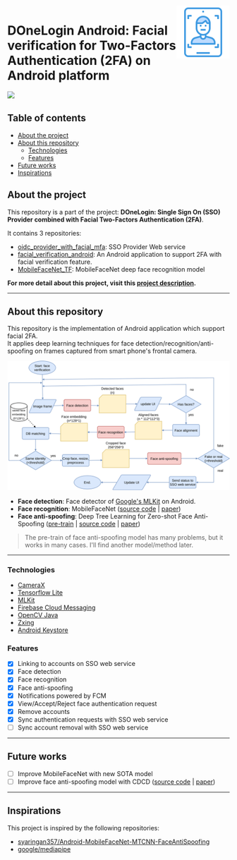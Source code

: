 <a href="https://github.com/dangnh0611/oidc_provider_with_facial_mfa">
<img align="right" width="120" height="120" src="./done_login/app/src/main/res/mipmap-xxxhdpi/face_recognition.png">
</a>

# DOneLogin Android: Facial verification for Two-Factors Authentication (2FA) on Android platform  
<a href="./LICENSE"><img src="https://img.shields.io/badge/License-MIT-yellow.svg" /></a>


[oidc_provider_with_facial_mfa]: https://github.com/dangnh0611/oidc_provider_with_facial_mfa
[facial_verification_android]: https://github.com/dangnh0611/facial_verification_android
[MobileFaceNet_TF]: https://github.com/dangnh0611/MobileFaceNet_TF

## Table of contents
  - [About the project](#about-the-project)
  - [About this repository](#about-this-repository)
    - [Technologies](#technologies)
    - [Features](#features)
  - [Future works](#future-works)
  - [Inspirations](#inspirations)


## About the project
This repository is a part of the project: **DOneLogin: Single Sign On (SSO) Provider combined with Facial Two-Factors Authentication (2FA)**.

It contains 3 repositories:
- [oidc_provider_with_facial_mfa][oidc_provider_with_facial_mfa]: SSO Provider Web service
- [facial_verification_android][facial_verification_android]: An Android application to support 2FA with facial verification feature.  
- [MobileFaceNet_TF][MobileFaceNet_TF]: MobileFaceNet deep face recognition model

**For more detail about this project, visit this [project description](https://github.com/dangnh0611/oidc_provider_with_facial_mfa#about-the-project).**

---

## About this repository
This repository is the implementation of Android application which support facial 2FA.  
It applies deep learning techniques for face detection/recognition/anti-spoofing on frames captured from smart phone's frontal camera.

![work-flow](./docs/diagrams/diagram-flow-block.png)
- **Face detection**: Face detector of [Google's MLKit](https://developers.google.com/ml-kit) on Android.
- **Face recognition**: MobileFaceNet ([source code][MobileFaceNet_TF] | [paper](https://arxiv.org/abs/1804.07573))
- **Face anti-spoofing**: Deep Tree Learning for Zero-shot Face Anti-Spoofing ([pre-train](https://github.com/syaringan357/Android-MobileFaceNet-MTCNN-FaceAntiSpoofing/blob/master/app/src/main/assets/FaceAntiSpoofing.tflite) | [source code](https://github.com/yaojieliu/CVPR2019-DeepTreeLearningForZeroShotFaceAntispoofing) | [paper](https://arxiv.org/abs/1904.02860))
> The pre-train of face anti-spoofing model has many problems, but it works in many cases. I'll find another model/method later.

---

### Technologies
- [CameraX](https://developer.android.com/training/camerax)
- [Tensorflow Lite](https://www.tensorflow.org/lite)
- [MLKit](https://developers.google.com/ml-kit)
- [Firebase Cloud Messaging](https://firebase.google.com/docs/cloud-messaging)
- [OpenCV Java](https://opencv-java-tutorials.readthedocs.io/en/latest/)
- [Zxing](https://github.com/zxing/zxing)
- [Android Keystore](https://developer.android.com/training/articles/keystore)
### Features
- [x] Linking to accounts on SSO web service
- [x] Face detection
- [x] Face recognition
- [x] Face anti-spoofing
- [x] Notifications powered by FCM
- [x] View/Accept/Reject face authentication request
- [x] Remove accounts
- [x] Sync authentication requests with SSO web service
- [ ] Sync account removal with SSO web service

---

## Future works
- [ ] Improve MobileFaceNet with new SOTA model
- [ ] Improve face anti-spoofing model with CDCD ([source code](https://github.com/ZitongYu/CDCN) | [paper](https://arxiv.org/abs/2003.04092))

---

## Inspirations
This project is inspired by the following repositories:
- [syaringan357/Android-MobileFaceNet-MTCNN-FaceAntiSpoofing](https://github.com/syaringan357/Android-MobileFaceNet-MTCNN-FaceAntiSpoofing)
- [google/mediapipe](https://github.com/google/mediapipe)
